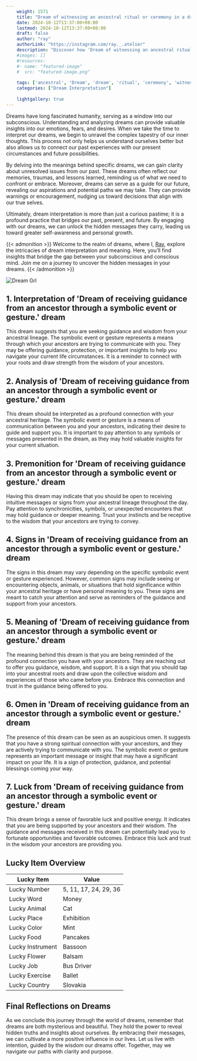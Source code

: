 ```yaml
---
    weight: 1571
    title: "Dream of witnessing an ancestral ritual or ceremony in a dream."  # Assuming 'title' column exists
    date: 2024-10-12T13:37:00+08:00
    lastmod: 2024-10-12T13:37:00+08:00
    draft: false
    author: "ray"
    authorLink: "https://instagram.com/ray._.atelier"
    description: "Discover how 'Dream of witnessing an ancestral ritual or ceremony in a dream.' can interpret your future and uncover its significant meanings in your life."
    #images: []
    #resources:
    #- name: "featured-image"
    #  src: "featured-image.png"
    
    tags: ['ancestral', 'Dream', 'dream', 'ritual', 'ceremony', 'witnessing', 'an']
    categories: ["Dream Interpretation"]
    
    lightgallery: true
---
```

    
Dreams have long fascinated humanity, serving as a window into our subconscious. Understanding and analyzing dreams can provide valuable insights into our emotions, fears, and desires. When we take the time to interpret our dreams, we begin to unravel the complex tapestry of our inner thoughts. This process not only helps us understand ourselves better but also allows us to connect our past experiences with our present circumstances and future possibilities.

By delving into the meanings behind specific dreams, we can gain clarity about unresolved issues from our past. These dreams often reflect our memories, traumas, and lessons learned, reminding us of what we need to confront or embrace. Moreover, dreams can serve as a guide for our future, revealing our aspirations and potential paths we may take. They can provide warnings or encouragement, nudging us toward decisions that align with our true selves.

Ultimately, dream interpretation is more than just a curious pastime; it is a profound practice that bridges our past, present, and future. By engaging with our dreams, we can unlock the hidden messages they carry, leading us toward greater self-awareness and personal growth.

{{< admonition >}}
Welcome to the realm of dreams, where I, [Ray](https://instagram.com/ray._.atelier), explore the intricacies of dream interpretation and meaning. Here, you’ll find insights that bridge the gap between your subconscious and conscious mind. Join me on a journey to uncover the hidden messages in your dreams.
{{< /admonition >}}

![Dream Grl](https://cdn.pixabay.com/photo/2017/11/02/03/35/gothic-2910057_1280.jpg "Dream Grl")

## 1. Interpretation of 'Dream of receiving guidance from an ancestor through a symbolic event or gesture.' dream

This dream suggests that you are seeking guidance and wisdom from your ancestral lineage. The symbolic event or gesture represents a means through which your ancestors are trying to communicate with you. They may be offering guidance, protection, or important insights to help you navigate your current life circumstances. It is a reminder to connect with your roots and draw strength from the wisdom of your ancestors.

## 2. Analysis of 'Dream of receiving guidance from an ancestor through a symbolic event or gesture.' dream

This dream should be interpreted as a profound connection with your ancestral heritage. The symbolic event or gesture is a means of communication between you and your ancestors, indicating their desire to guide and support you. It is important to pay attention to any symbols or messages presented in the dream, as they may hold valuable insights for your current situation.

## 3. Premonition for 'Dream of receiving guidance from an ancestor through a symbolic event or gesture.' dream

Having this dream may indicate that you should be open to receiving intuitive messages or signs from your ancestral lineage throughout the day. Pay attention to synchronicities, symbols, or unexpected encounters that may hold guidance or deeper meaning. Trust your instincts and be receptive to the wisdom that your ancestors are trying to convey.

## 4. Signs in 'Dream of receiving guidance from an ancestor through a symbolic event or gesture.' dream

The signs in this dream may vary depending on the specific symbolic event or gesture experienced. However, common signs may include seeing or encountering objects, animals, or situations that hold significance within your ancestral heritage or have personal meaning to you. These signs are meant to catch your attention and serve as reminders of the guidance and support from your ancestors.

## 5. Meaning of 'Dream of receiving guidance from an ancestor through a symbolic event or gesture.' dream

The meaning behind this dream is that you are being reminded of the profound connection you have with your ancestors. They are reaching out to offer you guidance, wisdom, and support. It is a sign that you should tap into your ancestral roots and draw upon the collective wisdom and experiences of those who came before you. Embrace this connection and trust in the guidance being offered to you.

## 6. Omen in 'Dream of receiving guidance from an ancestor through a symbolic event or gesture.' dream

The presence of this dream can be seen as an auspicious omen. It suggests that you have a strong spiritual connection with your ancestors, and they are actively trying to communicate with you. The symbolic event or gesture represents an important message or insight that may have a significant impact on your life. It is a sign of protection, guidance, and potential blessings coming your way.

## 7. Luck from 'Dream of receiving guidance from an ancestor through a symbolic event or gesture.' dream

This dream brings a sense of favorable luck and positive energy. It indicates that you are being supported by your ancestors and their wisdom. The guidance and messages received in this dream can potentially lead you to fortunate opportunities and favorable outcomes. Embrace this luck and trust in the wisdom your ancestors are providing you.

## Lucky Item Overview
| Lucky Item          | Value              |
|---------------|--------------------|
| Lucky Number        | 5, 11, 17, 24, 29, 36  |
| Lucky Word          | Money |
| Lucky Animal        | Cat |
| Lucky Place         | Exhibition     |
| Lucky Color         | Mint     |
| Lucky Food          | Pancakes      |
| Lucky Instrument    | Bassoon |
| Lucky Flower        | Balsam    |
| Lucky Job           | Bus Driver       |
| Lucky Exercise      | Ballet  |
| Lucky Country       | Slovakia    |


##  Final Reflections on Dreams

As we conclude this journey through the world of dreams, remember that dreams are both mysterious and beautiful. They hold the power to reveal hidden truths and insights about ourselves. By embracing their messages, we can cultivate a more positive influence in our lives. Let us live with intention, guided by the wisdom our dreams offer. Together, may we navigate our paths with clarity and purpose.
